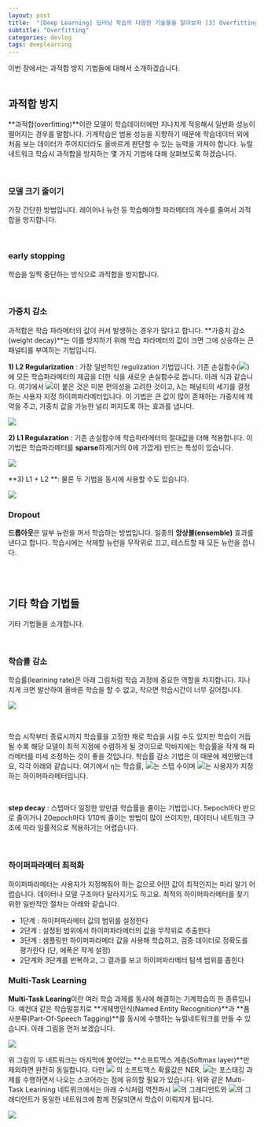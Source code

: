 ```yaml
---
layout: post
title:  "[Deep Learning] 딥러닝 학습의 다양한 기술들을 알아보자 [3] Overfitting"
subtitle: "Overfitting"
categories: devlog
tags: deeplearning
---
```


이번 장에서는 과적합 방지 기법들에 대해서 소개하겠습니다.
<br/>
 <br/>
 
## 과적합 방지

**과적합(overfitting)**이란 모델이 학습데이터에만 지나치게 적응해서 일반화 성능이 떨어지는 경우를 말합니다. 기계학습은 범용 성능을 지향하기 때문에 학습데이터 외에 처음 보는 데이터가 주어지더라도 올바르게 판단할 수 있는 능력을 가져야 합니다. 뉴럴네트워크 학습시 과적합을 방지하는 몇 가지 기법에 대해 살펴보도록 하겠습니다.

 <br/>

### 모델 크기 줄이기

가장 간단한 방법입니다. 레이어나 뉴런 등 학습해야할 파라메터의 개수를 줄여서 과적합을 방지합니다.

 <br/>

### early stopping

학습을 일찍 중단하는 방식으로 과적합을 방지합니다.

<br/>

### 가중치 감소

과적합은 학습 파라메터의 값이 커서 발생하는 경우가 많다고 합니다. **가중치 감소(weight decay)**는 이를 방지하기 위해 학습 파라메터의 값이 크면 그에 상응하는 큰 패널티를 부여하는 기법입니다. 

**1) L2 Regularization** : 가장 일반적인 regulization 기법입니다. 기존 손실함수(<img src="https://render.githubusercontent.com/render/math?math=L_{old}">)에 모든 학습파라메터의 제곱을 더한 식을 새로운 손실함수로 씁니다. 아래 식과 같습니다. 여기에서 <img src="https://render.githubusercontent.com/render/math?math=1/2">이 붙은 것은 미분 편의성을 고려한 것이고, λ는 패널티의 세기를 결정하는 사용자 지정 하이퍼파라메터입니다. 이 기법은 큰 값이 많이 존재하는 가중치에 제약을 주고, 가중치 값을 가능한 널리 퍼지도록 하는 효과를 냅니다.

<img src="https://render.githubusercontent.com/render/math?math=\Large { L }_{ new }={ L }_{ old }%2B\frac { \lambda  }{ 2 } { (w }_{ 1 }^{ 2 }%2B{ w }_{ 2 }^{ 2 }%2B...%2B{ w }_{ n }^{ 2 })">


**2) L1 Regulazation** : 기존 손실함수에 학습파라메터의 절대값을 더해 적용합니다. 이 기법은 학습파라메터를 **sparse**하게(거의 0에 가깝게) 만드는 특성이 있습니다. 

<img src="https://render.githubusercontent.com/render/math?math=\Large { L }_{ new }={ L }_{ old }%2B\lambda (\left| { w }_{ 1 } \right| %2B\left| { w }_{ 2 } \right| %2B...%2B\left| { w }_{ n } \right| )">


**3) L1 + L2 **:  물론 두 기법을 동시에 사용할 수도 있습니다. 

<img src="https://render.githubusercontent.com/render/math?math=\Large { L }_{ new }={ L }_{ old }%2B\frac { { \lambda  }_{ 1 } }{ 2 } { W }^{ T }W%2B{ \lambda  }_{ 2 }(\left| { w }_{ 1 } \right| %2B\left| { w }_{ 2 } \right| %2B...%2B\left| { w }_{ n } \right| )">

<br/>

### Dropout

**드롭아웃**은 일부 뉴런을 꺼서 학습하는 방법입니다. 일종의 **앙상블(ensemble)** 효과를 낸다고 합니다. 학습시에는 삭제할 뉴런을 무작위로 끄고, 테스트할 때 모든 뉴런을 씁니다.

<br/>
<br/>

## 기타 학습 기법들

기타 기법들을 소개합니다.

<br/>


### 학습률 감소

학습률(learining rate)은 아래 그림처럼 학습 과정에 중요한 역할을 차지합니다. 지나치게 크면 발산하여 올바른 학습을 할 수 없고, 작으면 학습시간이 너무 길어집니다.

![](https://i.imgur.com/qJ5sm14.jpg)

<br/>


학습 시작부터 종료시까지 학습률을 고정한 채로 학습을 시킬 수도 있지만 학습이 거듭될 수록 해당 모델이 최적 지점에 수렴하게 될 것이므로 막바지에는 학습률을 작게 해 파라메터를 미세 조정하는 것이 좋을 것입니다. 학습률 감소 기법은 이 때문에 제안됐는데요, 각각 아래와 같습니다. 여기에서 η는 학습률, <img src="https://render.githubusercontent.com/render/math?math=t">는 스텝 수이며 <img src="https://render.githubusercontent.com/render/math?math=k">는 사용자가 지정하는 하이퍼파라메터입니다.

<br/>


**step decay** : 스텝마다 일정한 양만큼 학습률을 줄이는 기법입니다. 5epoch마다 반으로 줄이거나 20epoch마다 1/10씩 줄이는 방법이 많이 쓰이지만, 데이터나 네트워크 구조에 따라 일률적으로 적용하기는 어렵습니다.


<br/>



### 하이퍼파라메터 최적화

하이퍼파라메터는 사용자가 지정해줘야 하는 값으로 어떤 값이 최적인지는 미리 알기 어렵습니다. 데이터나 모델 구조마다 달라지기도 하고요. 최적의 하이퍼파라메터를 찾기 위한 일반적인 절차는 아래와 같습니다.

- 1단계 : 하이퍼파라메터 값의 범위를 설정한다
- 2단계 : 설정된 범위에서 하이퍼파라메터의 값을 무작위로 추출한다
- 3단계 : 샘플링한 하이퍼파라메터 값을 사용해 학습하고, 검증 데이터로 정확도를 평가한다 (단, 에폭은 작게 설정)
- 2단계와 3단계를 반복하고, 그 결과를 보고 하이퍼파라메터 탐색 범위를 좁힌다







### Multi-Task Learning

**Multi-Task Learing**이란 여러 학습 과제를 동시에 해결하는 기계학습의 한 종류입니다. 예컨대 같은 학습말뭉치로 **개체명인식(Named Entity Recognition)**과 **품사분류(Part-Of-Speech Tagging)**를 동시에 수행하는 뉴럴네트워크를 만들 수 있습니다. 아래 그림을 먼저 보겠습니다.

![](https://i.imgur.com/bvAKXL6.png)

위 그림의 두 네트워크는 마지막에 붙어있는 **소프트맥스 계층(Softmax layer)**만 제외하면 완전히 동일합니다. 다만 <img src="https://render.githubusercontent.com/render/math?math=S_1"> 의 소프트맥스 확률값은 NER, <img src="https://render.githubusercontent.com/render/math?math=S_2">는 포스태깅 과제를 수행하면서 나오는 스코어라는 점에 유의할 필요가 있습니다. 위와 같은 Multi-Task Learining 네트워크에서는 아래 수식처럼 역전파시 <img src="https://render.githubusercontent.com/render/math?math=S_1">의 그래디언트와 <img src="https://render.githubusercontent.com/render/math?math=S_2">의 그래디언트가 동일한 네트워크에 함께 전달되면서 학습이 이뤄지게 됩니다. 

<img src="https://render.githubusercontent.com/render/math?math=\Large { \delta  }^{ total }={ \delta  }^{ NER }%2B{ \delta  }^{ POS }">
